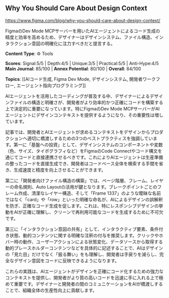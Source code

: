 ## Why You Should Care About Design Context

https://www.figma.com/blog/why-you-should-care-about-design-context/

FigmaのDev Mode MCPサーバーを用いたAIエージェントによるコード生成の精度と効率を高めるため、デザイナーはデザインシステム、ファイル構造、インタラクション意図の明確化に注力すべきだと提言する。

**Content Type**: ⚙️ Tools

**Scores**: Signal:5/5 | Depth:4/5 | Unique:3/5 | Practical:5/5 | Anti-Hype:4/5
**Main Journal**: 85/100 | **Annex Potential**: 80/100 | **Overall**: 84/100

**Topics**: [[AIコード生成, Figma Dev Mode, デザインシステム, 開発者ワークフロー, エージェント指向プログラミング]]

AIエージェントを活用したコーディングが普及する中、デザイナーによるデザインファイルの構造と明確さが、開発者がより効率的かつ正確にコードを構築する上で決定的に重要になっています。特にFigmaのDev Mode MCPサーバーがAIエージェントにデザインコンテキストを提供するようになり、その重要性は増しています。

記事では、開発者とAIエージェントが求めるコンテキストをデザインからプロダクションへ適切に橋渡しするための3つのベストプラクティスを強調しています。第一に「基盤への投資」として、デザインシステムのコンポーネントや変数（色、サイズ、タイポグラフィなど）をFigmaのCode Connectやコード構文を通じてコードと直接連携させるべきです。これによりAIエージェントは生産準備の整ったコードを直接生成でき、開発者はコードベース全体を検索する手間を省き、生成速度と精度を向上させることができます。

第二に「開発者向けファイル構造の構築」では、ページ階層、フレーム、レイヤーの命名規則、Auto Layoutの活用が鍵となります。ブレークポイントごとのフレーム作成、清潔なレイヤー構造、そして「Frame 1337」のような曖昧な名前ではなく「card」や「row」といった明確な命名が、AIによるデザインの誤解釈を防ぎ、正確なコード生成を促します。これは、特にレスポンシブデザインの挙動をAIが正確に理解し、クリーンで再利用可能なコードを生成するために不可欠です。

第三に「インタラクション意図の共有」として、インタラクティブ要素、条件付き状態、動的コンテンツに関する明確な注釈の付与を推奨します。クリックやホバー時の動作、ユーザーアクションによる状態変化、データソースから取得する動的プレースホルダーコンテンツなどを具体的に記述することで、AIはデザインの「見た目」だけでなく「振る舞い」をも理解し、開発者は手戻りを減らし、完全なデザイン意図をコードに反映できるようになります。

これらの実践は、AIエージェントがデザインを正確にコード化するための強力なコンテキストを提供し、開発者がより質の高いコードを迅速に手に入れる上で極めて重要です。デザイナーと開発者の間のコミュニケーションをAIが橋渡しすることで、組織全体の生産性向上に貢献します。